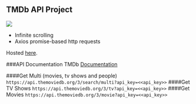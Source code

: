 ## TMDb API Project
![](tmdb.gif)

* Infinite scrolling
* Axios promise-based http requests

Hosted [here](http://tmdb-api.bitballoon.com/).


###API Documentation
TMDb [Documentation](https://developers.themoviedb.org/3)

####Get Multi (movies, tv shows and people)
`https://api.themoviedb.org/3/search/multi?api_key=<<api_key>>`
####Get TV Shows
`https://api.themoviedb.org/3/tv?api_key=<<api_key>>`
####Get Movies
`https://api.themoviedb.org/3/movie?api_key=<<api_key>>`
